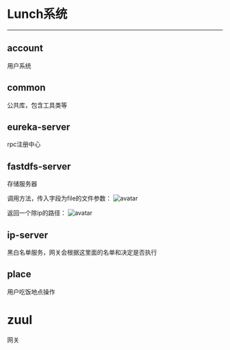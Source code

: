 # Lunch系统
***
## account
用户系统

## common
公共库，包含工具类等

## eureka-server
rpc注册中心

## fastdfs-server
存储服务器

调用方法，传入字段为file的文件参数：
![avatar](http://res.emulate.org.cn/lunch/M00/00/00/rBsAAlxSznSAVGGxAABMfyJ4qzM584.jpg)

返回一个除ip的路径：
![avatar](http://res.emulate.org.cn/lunch/M00/00/00/rBsAAlxSzoSAe7ZIAAA4RhdM_XI545.jpg)

## ip-server
黑白名单服务，网关会根据这里面的名单和决定是否执行

## place
用户吃饭地点操作

# zuul
网关
